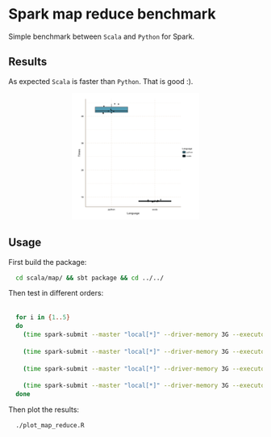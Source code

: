 Spark map reduce benchmark
===========================

Simple benchmark between `Scala` and `Python` for Spark.

## Results

As expected `Scala` is faster than `Python`. That is good :).

<div align="center">
<img src="https://github.com/dirmeier/benchmarks/blob/master/map_reduce/data/time.png" alt="Drawing" width="50%" />
</div>

## Usage

First build the package:

```sh
  cd scala/map/ && sbt package && cd ../../
```

Then test in different orders:

```sh

  for i in {1..5}
  do
    (time spark-submit --master "local[*]" --driver-memory 3G --executor-memory 6G python/map_filter_groupby_count.py) >> data/result.txt 2> >( sed '$!d' |  sed 's/^/python /' >> data/time.txt)
    
    (time spark-submit --master "local[*]" --driver-memory 3G --executor-memory 6G --class MapFilterGroupByCount scala/map/target/scala-2.11/map_2.11-1.0.jar) >> data/result.txt 2> >( sed '$!d' |  sed 's/^/scala /' >> data/time.txt)
    
    (time spark-submit --master "local[*]" --driver-memory 3G --executor-memory 6G --class MapFilterGroupByCount scala/map/target/scala-2.11/map_2.11-1.0.jar) >> data/result.txt 2> >( sed '$!d' |  sed 's/^/scala /' >> data/time.txt)
    
    (time spark-submit --master "local[*]" --driver-memory 3G --executor-memory 6G python/map_filter_groupby_count.py) >> data/result.txt 2> >( sed '$!d' |  sed 's/^/python /' >> data/time.txt)
  done
```

Then plot the results:

```sh
  ./plot_map_reduce.R
```
